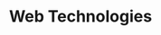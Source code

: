 ---
title: Web Technologies
studiengang: Modul in den Studiengängen <a href="https://www.medieninformatik.th-koeln.de/study/master/">Medieninformatik (Master-Programm)</a> und <a href="https://www.th-koeln.de/en/academics/digital-sciences-masters-program_83005.php">Digital Sciences</a>
weitere-infos: 2. Fachsemester
angeboten-im: jedes Sommersemester
website: https://www.medieninformatik.th-koeln.de/study/master/moduls/ma_wtw_modul_web-technologien/
published: true
tags: webtech, webdev, weavingtheweb, sustainableweb, leanweb
---